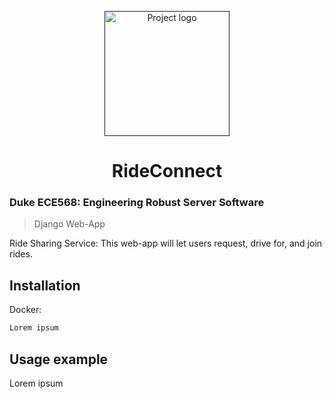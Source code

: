 <p align="center">
  <a href="" rel="noopener">
 <img width=200px height=200px src="https://s2.loli.net/2023/01/28/PLAEebtz2dYcSfj.png" alt="Project logo"></a>
</p>

<h1 align="center">RideConnect</h1>
<h3>Duke ECE568: Engineering Robust Server Software</h3>
 
> Django Web-App

Ride Sharing Service: This web-app will let users request, drive for, and join rides.

## Installation

Docker:

```dockerfile
Lorem ipsum
```

## Usage example

Lorem ipsum



